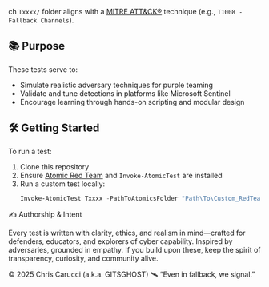 ch `Txxxx/` folder aligns with a [MITRE ATT&CK®](https://attack.mitre.org/) technique (e.g., `T1008 - Fallback Channels`).

## 📚 Purpose

These tests serve to:
- Simulate realistic adversary techniques for purple teaming
- Validate and tune detections in platforms like Microsoft Sentinel
- Encourage learning through hands-on scripting and modular design

## 🛠 Getting Started

To run a test:

1. Clone this repository
2. Ensure [Atomic Red Team](https://github.com/redcanaryco/atomic-red-team) and `Invoke-AtomicTest` are installed
3. Run a custom test locally:
   ```powershell
   Invoke-AtomicTest Txxxx -PathToAtomicsFolder "Path\To\Custom_RedTeam_Scripts\Txxxx" -ShowDetails

✍️ Authorship & Intent

Every test is written with clarity, ethics, and realism in mind—crafted for defenders, educators, and explorers of cyber capability. Inspired by adversaries, grounded in empathy.
If you build upon these, keep the spirit of transparency, curiosity, and community alive.

© 2025 Chris Carucci (a.k.a. GITSGHOST) 🛰 “Even in fallback, we signal.”
